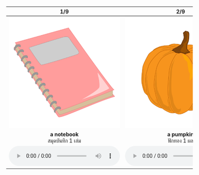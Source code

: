 <div class="carrousel">


|1/9|2/9|3/9|4/9|5/9|6/9|7/9|8/9|9/9|
| :----: | :----: | :----: | :----: | :----: | :----: | :----: | :----: | :----: |
|![](/media/img/a__a&#x20;notebook.svg)|![](/media/img/a__a&#x20;pumpkin.svg)|![](/media/img/a__a&#x20;lemon.svg)|![](/media/img/a__a&#x20;bird.svg)|![](/media/img/a__a&#x20;bat.svg)|![](/media/img/a__a&#x20;teacher.svg)|![](/media/img/a__a&#x20;policeman.svg)|![](/media/img/a__a&#x20;pan.svg)|![](/media/img/a__a&#x20;pencil.svg)|
|**a notebook**<br>สมุดบันทึก 1 เล่ม|**a pumpkin**<br>ฟักทอง 1 ผล|**a lemon**<br>มะนาว 1 ผล|**a bird**<br>นก 1 ตัว|**a bat**<br>ค้างคาว 1 ตัว|**a teacher**<br>ครู 1 คน|**a policeman**<br>ตํารวจ 1 นาย|**a pan**<br>กระทะ 1 อัน|**a pencil**<br>ดินสอ 1 แท่ง|
|![](/media/audio/a&#x20;notebook.mp3)|![](/media/audio/a&#x20;pumpkin.mp3)|![](/media/audio/a&#x20;lemon.mp3)|![](/media/audio/a&#x20;bird.mp3)|![](/media/audio/a&#x20;bat.mp3)|![](/media/audio/a&#x20;teacher.mp3)|![](/media/audio/a&#x20;policeman.mp3)|![](/media/audio/a&#x20;pan.mp3)|![](/media/audio/a&#x20;pencil.mp3)|

</div>

